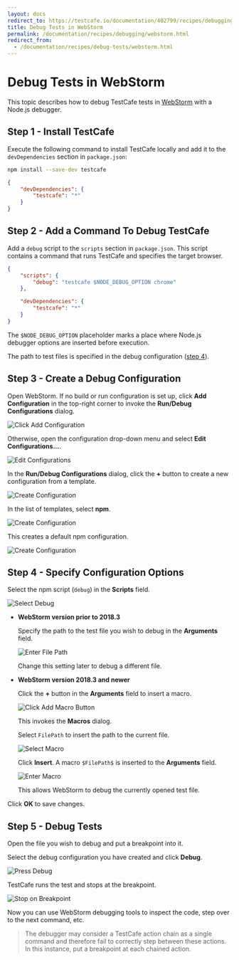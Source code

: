 ```yaml
---
layout: docs
redirect_to: https://testcafe.io/documentation/402799/recipes/debugging/webstorm
title: Debug Tests in WebStorm
permalink: /documentation/recipes/debugging/webstorm.html
redirect_from:
  - /documentation/recipes/debug-tests/webstorm.html
---
```

# Debug Tests in WebStorm

This topic describes how to debug TestCafe tests in [WebStorm](https://www.jetbrains.com/webstorm/) with a Node.js debugger.

## Step 1 - Install TestCafe

Execute the following command to install TestCafe locally and add it to the `devDependencies` section in `package.json`:

```sh
npm install --save-dev testcafe
```

```json
{
    "devDependencies": {
        "testcafe": "*"
    }
}
```

## Step 2 - Add a Command To Debug TestCafe

Add a `debug` script to the `scripts` section in `package.json`. This script contains a command that runs TestCafe and specifies the target browser.

```json
{
    "scripts": {
        "debug": "testcafe $NODE_DEBUG_OPTION chrome"
    },

    "devDependencies": {
        "testcafe": "*"
    }
}
```

The `$NODE_DEBUG_OPTION` placeholder marks a place where Node.js debugger options are inserted before execution.

The path to test files is specified in the debug configuration ([step 4](#step-4---specify-configuration-options)).

## Step 3 - Create a Debug Configuration

Open WebStorm. If no build or run configuration is set up, click **Add Configuration** in the top-right corner to invoke the **Run/Debug Configurations** dialog.

![Click Add Configuration](../../../images/webstorm/press-add-configuration.png)

Otherwise, open the configuration drop-down menu and select **Edit Configurations...**.

![Edit Configurations](../../../images/webstorm/edit-configurations.png)

In the **Run/Debug Configurations** dialog, click the **+** button to create a new configuration from a template.

![Create Configuration](../../../images/webstorm/new-configuration.png)

In the list of templates, select **npm**.

![Create Configuration](../../../images/webstorm/select-npm-template.png)

This creates a default npm configuration.

![Create Configuration](../../../images/webstorm/configuration.png)

## Step 4 - Specify Configuration Options

Select the npm script (`debug`) in the **Scripts** field.

![Select Debug](../../../images/webstorm/select-debug.png)

* **WebStorm version prior to 2018.3**

    Specify the path to the test file you wish to debug in the **Arguments** field.

    ![Enter File Path](../../../images/webstorm/file-path-entered.png)

    Change this setting later to debug a different file.

* **WebStorm version 2018.3 and newer**

    Click the **+** button in the **Arguments** field to insert a macro.

    ![Click Add Macro Button](../../../images/webstorm/click-add-macro-button.png)

    This invokes the **Macros** dialog.

    Select `FilePath` to insert the path to the current file.

    ![Select Macro](../../../images/webstorm/select-macros.png)

    Click **Insert**. A macro `$FilePath$` is inserted to the **Arguments** field.

    ![Enter Macro](../../../images/webstorm/macros-entered.png)

    This allows WebStorm to debug the currently opened test file.

Click **OK** to save changes.

## Step 5 - Debug Tests

Open the file you wish to debug and put a breakpoint into it.

Select the debug configuration you have created and click **Debug**.

![Press Debug](../../../images/webstorm/press-debug.png)

TestCafe runs the test and stops at the breakpoint.

![Stop on Breakpoint](../../../images/webstorm/stop-on-breakpoint.png)

Now you can use WebStorm debugging tools to inspect the code, step over to the next command, etc.

> The debugger may consider a TestCafe action chain as a single command and therefore fail to correctly step between these actions. In this instance, put a breakpoint at each chained action.

